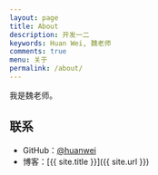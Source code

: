 ```yaml
---
layout: page
title: About
description: 开发一二
keywords: Huan Wei, 魏老师
comments: true
menu: 关于
permalink: /about/
---
```


我是魏老师。


## 联系

* GitHub：[@huanwei](https://github.com/huanwei)
* 博客：[{{ site.title }}]({{ site.url }})

